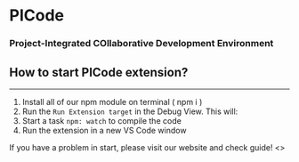 # PICode

### Project-Integrated COllaborative Development Environment

## How to start PICode extension?

---

1. Install all of our npm module on terminal ( npm i )
2. Run the `Run Extension target` in the Debug View. This will:
3. Start a task `npm: watch` to compile the code
4. Run the extension in a new VS Code window


If you have a problem in start, please visit our website and check guide!
<>
